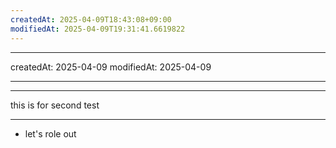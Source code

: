 ```yaml
---
createdAt: 2025-04-09T18:43:08+09:00
modifiedAt: 2025-04-09T19:31:41.6619822
---
```

---
createdAt: 2025-04-09
modifiedAt: 2025-04-09

---

---
this is for second test

---

- let's role out


